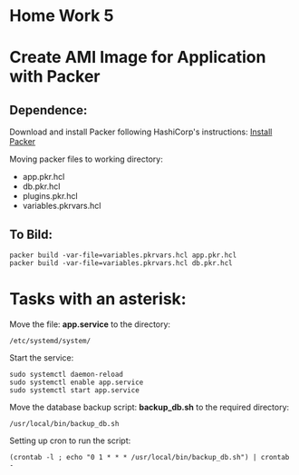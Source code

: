 # Home Work 5

# Create AMI Image for Application with Packer

## Dependence:
Download and install Packer following HashiCorp's instructions: [Install Packer](https://developer.hashicorp.com/packer/install)

Moving packer files to working directory:
* app.pkr.hcl
* db.pkr.hcl
* plugins.pkr.hcl
* variables.pkrvars.hcl

## To Bild:

```
packer build -var-file=variables.pkrvars.hcl app.pkr.hcl
packer build -var-file=variables.pkrvars.hcl db.pkr.hcl
```

# Tasks with an asterisk:

Move the file: __app.service__ to the directory:
```
/etc/systemd/system/ 
```
Start the service:

```
sudo systemctl daemon-reload
sudo systemctl enable app.service
sudo systemctl start app.service
```
Move the database backup script: __backup_db.sh__ to the required directory: 
```
/usr/local/bin/backup_db.sh
```

Setting up cron to run the script:

```
(crontab -l ; echo "0 1 * * * /usr/local/bin/backup_db.sh") | crontab -
```
